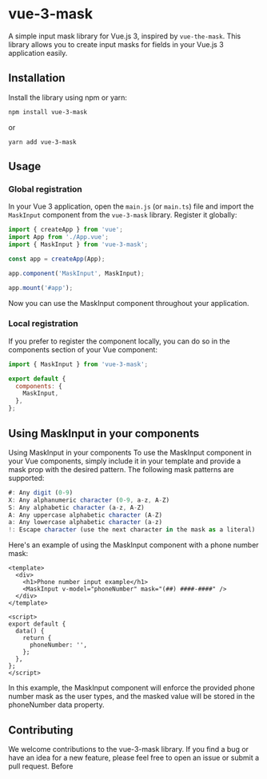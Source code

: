 # vue-3-mask

A simple input mask library for Vue.js 3, inspired by `vue-the-mask`. This library allows you to create input masks for fields in your Vue.js 3 application easily.

## Installation

Install the library using npm or yarn:

```bash
npm install vue-3-mask
```

or 

```
yarn add vue-3-mask
```

## Usage

### Global registration

In your Vue 3 application, open the `main.js` (or `main.ts`) file and import the `MaskInput` component from the `vue-3-mask` library. Register it globally:

```javascript
import { createApp } from 'vue';
import App from './App.vue';
import { MaskInput } from 'vue-3-mask';

const app = createApp(App);

app.component('MaskInput', MaskInput);

app.mount('#app');
```

Now you can use the MaskInput component throughout your application.



### Local registration

If you prefer to register the component locally, you can do so in the components section of your Vue component:

```javascript
import { MaskInput } from 'vue-3-mask';

export default {
  components: {
    MaskInput,
  },
};
```

## Using MaskInput in your components

Using MaskInput in your components
To use the MaskInput component in your Vue components, simply include it in your template and provide a mask prop with the desired pattern. The following mask patterns are supported:

```javascript
#: Any digit (0-9)
X: Any alphanumeric character (0-9, a-z, A-Z)
S: Any alphabetic character (a-z, A-Z)
A: Any uppercase alphabetic character (A-Z)
a: Any lowercase alphabetic character (a-z)
!: Escape character (use the next character in the mask as a literal)
```

Here's an example of using the MaskInput component with a phone number mask:

```vue
<template>
  <div>
    <h1>Phone number input example</h1>
    <MaskInput v-model="phoneNumber" mask="(##) ####-####" />
  </div>
</template>

<script>
export default {
  data() {
    return {
      phoneNumber: '',
    };
  },
};
</script>

```

In this example, the MaskInput component will enforce the provided phone number mask as the user types, and the masked value will be stored in the phoneNumber data property.

## Contributing

We welcome contributions to the vue-3-mask library. If you find a bug or have an idea for a new feature, please feel free to open an issue or submit a pull request. Before


